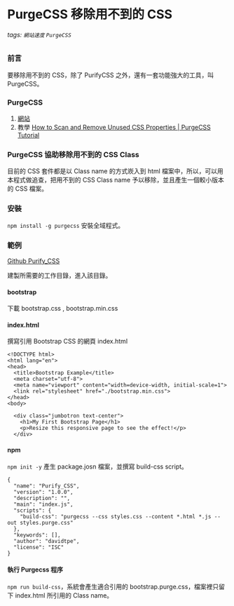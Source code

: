 # PurgeCSS 移除用不到的 CSS
###### tags: `網站速度` `PurgeCSS`

### 前言
要移除用不到的 CSS，除了 PurifyCSS 之外，還有一套功能強大的工具，叫 PurgeCSS。

### PurgeCSS
1. [網站](https://purgecss.com/)
2. 教學 [How to Scan and Remove Unused CSS Properties | PurgeCSS Tutorial](https://www.youtube.com/watch?v=y3WQoON6Vfc&t=196s)

### PurgeCSS 協助移除用不到的 CSS Class
目前的 CSS 套件都是以 Class name 的方式崁入到 html 檔案中，所以，可以用本程式做追查，把用不到的 CSS Class name 予以移除，並且產生一個較小版本的 CSS 檔案。

### 安裝
`npm install -g purgecss` 安裝全域程式。

### 範例
[Github Purify_CSS](https://github.com/capeta0507/website_speed/tree/main/Purify_CSS)

建製所需要的工作目錄，進入該目錄。
#### bootstrap
下載 bootstrap.css , bootstrap.min.css

#### index.html
撰寫引用 Bootstrap CSS 的網頁 index.html
```htmlmixed=
<!DOCTYPE html>
<html lang="en">
<head>
  <title>Bootstrap Example</title>
  <meta charset="utf-8">
  <meta name="viewport" content="width=device-width, initial-scale=1">
  <link rel="stylesheet" href="./bootstrap.min.css">
</head>
<body>

  <div class="jumbotron text-center">
    <h1>My First Bootstrap Page</h1>
    <p>Resize this responsive page to see the effect!</p> 
  </div>
```

#### npm
`npm init -y` 產生 package.josn 檔案，並撰寫 build-css script。
```json=
{
  "name": "Purify_CSS",
  "version": "1.0.0",
  "description": "",
  "main": "index.js",
  "scripts": {
    "build-css": "purgecss --css styles.css --content *.html *.js --out styles.purge.css"
  },
  "keywords": [],
  "author": "davidtpe",
  "license": "ISC"
}
```
#### 執行 Purgecss 程序
`npm run build-css`，系統會產生適合引用的 bootstrap.purge.css，檔案裡只留下 index.html 所引用的 Class name。

